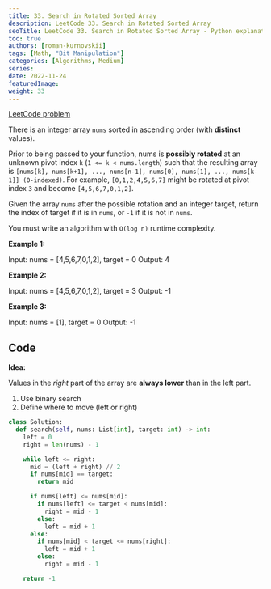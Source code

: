 ```yaml
---
title: 33. Search in Rotated Sorted Array
description: LeetCode 33. Search in Rotated Sorted Array
seoTitle: LeetCode 33. Search in Rotated Sorted Array - Python explanation
toc: true
authors: [roman-kurnovskii]
tags: [Math, "Bit Manipulation"]
categories: [Algorithms, Medium]
series:
date: 2022-11-24
featuredImage:
weight: 33
---
```


[LeetCode problem](https://leetcode.com/problems/search-in-rotated-sorted-array/)

There is an integer array `nums` sorted in ascending order (with **distinct** values).

Prior to being passed to your function, nums is **possibly rotated** at an unknown pivot index `k` (`1 <= k < nums.length`) such that the resulting array is `[nums[k], nums[k+1], ..., nums[n-1], nums[0], nums[1], ..., nums[k-1]] (0-indexed)`. For example, `[0,1,2,4,5,6,7]` might be rotated at pivot index `3` and become `[4,5,6,7,0,1,2]`.

Given the array `nums` after the possible rotation and an integer target, return the index of target if it is in `nums`, or `-1` if it is not in `nums`.

You must write an algorithm with `O(log n)` runtime complexity.

**Example 1:**

  Input: nums = [4,5,6,7,0,1,2], target = 0
  Output: 4

**Example 2:**

  Input: nums = [4,5,6,7,0,1,2], target = 3
  Output: -1

**Example 3:**

  Input: nums = [1], target = 0
  Output: -1

## Code

**Idea:**

Values in the *right* part of the array are **always lower** than in the left part.

1. Use binary search
2. Define where to move (left or right)

```python
class Solution:
  def search(self, nums: List[int], target: int) -> int:
    left = 0
    right = len(nums) - 1

    while left <= right:
      mid = (left + right) // 2
      if nums[mid] == target:
        return mid

      if nums[left] <= nums[mid]:
        if nums[left] <= target < nums[mid]:
          right = mid - 1
        else:
          left = mid + 1
      else:
        if nums[mid] < target <= nums[right]:
          left = mid + 1
        else:
          right = mid - 1

    return -1
```
